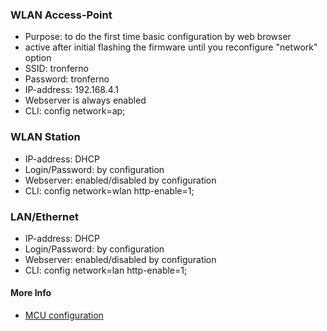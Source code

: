 ### WLAN Access-Point
* Purpose: to do the first time basic configuration by web browser 
* active after initial flashing the firmware until you reconfigure "network" option
* SSID: tronferno
* Password: tronferno
* IP-address: 192.168.4.1
* Webserver is always enabled
* CLI: config network=ap;

### WLAN Station
* IP-address: DHCP
* Login/Password: by configuration
* Webserver: enabled/disabled by configuration
* CLI: config network=wlan http-enable=1;



### LAN/Ethernet
* IP-address: DHCP
* Login/Password: by configuration
* Webserver: enabled/disabled by configuration
* CLI: config network=lan http-enable=1;

  
#### More Info
  * [MCU configuration](mcu_config.md)
  
